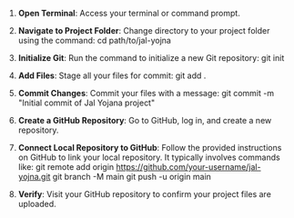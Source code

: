 1. **Open Terminal**: Access your terminal or command prompt.

2. **Navigate to Project Folder**: Change directory to your project folder using the command:
   cd path/to/jal-yojna

3. **Initialize Git**: Run the command to initialize a new Git repository:
   git init

4. **Add Files**: Stage all your files for commit:
   git add .

5. **Commit Changes**: Commit your files with a message:
   git commit -m "Initial commit of Jal Yojana project"

6. **Create a GitHub Repository**: Go to GitHub, log in, and create a new repository.

7. **Connect Local Repository to GitHub**: Follow the provided instructions on GitHub to link your local repository. It typically involves commands like:
   git remote add origin https://github.com/your-username/jal-yojna.git
   git branch -M main
   git push -u origin main

8. **Verify**: Visit your GitHub repository to confirm your project files are uploaded.
